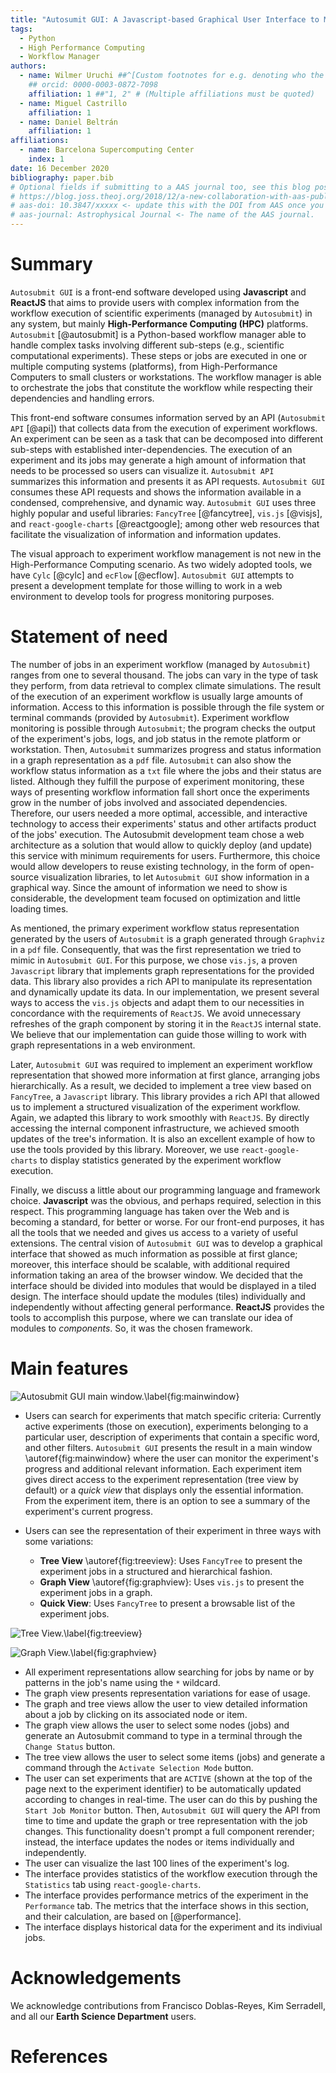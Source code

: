 ```yaml
---
title: "Autosumit GUI: A Javascript-based Graphical User Interface to Monitor Experiments Workflow Execution"
tags:
  - Python
  - High Performance Computing
  - Workflow Manager
authors:
  - name: Wilmer Uruchi ##^[Custom footnotes for e.g. denoting who the corresponding author is can be included like this.]
    ## orcid: 0000-0003-0872-7098
    affiliation: 1 ##"1, 2" # (Multiple affiliations must be quoted)
  - name: Miguel Castrillo
    affiliation: 1
  - name: Daniel Beltrán
    affiliation: 1
affiliations:
  - name: Barcelona Supercomputing Center
    index: 1
date: 16 December 2020
bibliography: paper.bib
# Optional fields if submitting to a AAS journal too, see this blog post:
# https://blog.joss.theoj.org/2018/12/a-new-collaboration-with-aas-publishing
# aas-doi: 10.3847/xxxxx <- update this with the DOI from AAS once you know it.
# aas-journal: Astrophysical Journal <- The name of the AAS journal.
---
```


# Summary

`Autosubmit GUI` is a front-end software developed using **Javascript** and **ReactJS** that aims to provide users with complex information from the workflow execution of scientific experiments (managed by `Autosubmit`) in any system, but mainly **High-Performance Computing (HPC)** platforms.
`Autosubmit` [@autosubmit] is a Python-based workflow manager able to handle complex tasks involving different sub-steps (e.g., scientific computational experiments). These steps or jobs are executed in one or multiple computing systems (platforms), from High-Performance Computers to small clusters or workstations. The workflow manager is able to orchestrate the jobs that constitute the workflow while respecting their dependencies and handling errors.

This front-end software consumes information served by an API (`Autosubmit API` [@api]) that collects data from the execution of experiment workflows. An experiment can be seen as a task that can be decomposed into different sub-steps with established inter-dependencies. The execution of an experiment and its jobs may generate a high amount of information that needs to be processed so users can visualize it. `Autosubmit API` summarizes this information and presents it as API requests. `Autosubmit GUI` consumes these API requests and shows the information available in a condensed, comprehensive, and dynamic way. `Autosubmit GUI` uses three highly popular and useful libraries: `FancyTree` [@fancytree], `vis.js` [@visjs], and `react-google-charts` [@reactgoogle]; among other web resources that facilitate the visualization of information and information updates.

The visual approach to experiment workflow management is not new in the High-Performance Computing scenario. As two widely adopted tools, we have `Cylc` [@cylc] and `ecFlow` [@ecflow]. `Autosubmit GUI` attempts to present a development template for those willing to work in a web environment to develop tools for progress monitoring purposes.

# Statement of need

The number of jobs in an experiment workflow (managed by `Autosubmit`) ranges from one to several thousand. The jobs can vary in the type of task they perform, from data retrieval to complex climate simulations. The result of the execution of an experiment workflow is usually large amounts of information. Access to this information is possible through the file system or terminal commands (provided by `Autosubmit`). Experiment workflow monitoring is possible through `Autosubmit`; the program checks the output of the experiment's jobs, logs, and job status in the remote platform or workstation. Then, `Autosubmit` summarizes progress and status information in a graph representation as a `pdf` file. `Autosubmit` can also show the workflow status information as a `txt` file where the jobs and their status are listed. Although they fulfill the purpose of experiment monitoring, these ways of presenting workflow information fall short once the experiments grow in the number of jobs involved and associated dependencies. Therefore, our users needed a more optimal, accessible, and interactive technology to access their experiments' status and other artifacts product of the jobs' execution. The Autosubmit development team chose a web architecture as a solution that would allow to quickly deploy (and update) this service with minimum requirements for users. Furthermore, this choice would allow developers to reuse existing technology, in the form of open-source visualization libraries, to let `Autosubmit GUI` show information in a graphical way. Since the amount of information we need to show is considerable, the development team focused on optimization and little loading times.

As mentioned, the primary experiment workflow status representation generated by the users of `Autosubmit` is a graph generated through `Graphviz` in a `pdf` file. Consequently, that was the first representation we tried to mimic in `Autosubmit GUI`. For this purpose, we chose `vis.js`, a proven `Javascript` library that implements graph representations for the provided data. This library also provides a rich API to manipulate its representation and dynamically update its data. In our implementation, we present several ways to access the `vis.js` objects and adapt them to our necessities in concordance with the requirements of `ReactJS`. We avoid unnecessary refreshes of the graph component by storing it in the `ReactJS` internal state. We believe that our implementation can guide those willing to work with graph representations in a web environment.

Later, `Autosubmit GUI` was required to implement an experiment workflow representation that showed more information at first glance, arranging jobs hierarchically. As a result, we decided to implement a tree view based on `FancyTree`, a `Javascript` library. This library provides a rich API that allowed us to implement a structured visualization of the experiment workflow. Again, we adapted this library to work smoothly with `ReactJS`. By directly accessing the internal component infrastructure, we achieved smooth updates of the tree's information. It is also an excellent example of how to use the tools provided by this library. Moreover, we use `react-google-charts` to display statistics generated by the experiment workflow execution.

Finally, we discuss a little about our programming language and framework choice. **Javascript** was the obvious, and perhaps required, selection in this respect. This programming language has taken over the Web and is becoming a standard, for better or worse. For our front-end purposes, it has all the tools that we needed and gives us access to a variety of useful extensions. The central vision of `Autosubmit GUI` was to develop a graphical interface that showed as much information as possible at first glance; moreover, this interface should be scalable, with additional required information taking an area of the browser window. We decided that the interface should be divided into modules that would be displayed in a tiled design. The interface should update the modules (tiles) individually and independently without affecting general performance. **ReactJS** provides the tools to accomplish this purpose, where we can translate our idea of modules to _components_. So, it was the chosen framework.

# Main features

![Autosubmit GUI main window.\label{fig:mainwindow}](mainwindow.jpg)

- Users can search for experiments that match specific criteria: Currently active experiments (those on execution), experiments belonging to a particular user, description of experiments that contain a specific word, and other filters. `Autosubmit GUI` presents the result in a main window \autoref{fig:mainwindow} where the user can monitor the experiment's progress and additional relevant information. Each experiment item gives direct access to the experiment representation (tree view by default) or a _quick view_ that displays only the essential information. From the experiment item, there is an option to see a summary of the experiment's current progress.

- Users can see the representation of their experiment in three ways with some variations:
  - **Tree View** \autoref{fig:treeview}: Uses `FancyTree` to present the experiment jobs in a structured and hierarchical fashion.
  - **Graph View** \autoref{fig:graphview}: Uses `vis.js` to present the experiment jobs in a graph.
  - **Quick View**: Uses `FancyTree` to present a browsable list of the experiment jobs.

![Tree View.\label{fig:treeview}](treeview.jpg)

![Graph View.\label{fig:graphview}](graphview.jpg)

- All experiment representations allow searching for jobs by name or by patterns in the job's name using the `*` wildcard.
- The graph view presents representation variations for ease of usage.
- The graph and tree views allow the user to view detailed information about a job by clicking on its associated node or item.
- The graph view allows the user to select some nodes (jobs) and generate an Autosubmit command to type in a terminal through the `Change Status` button.
- The tree view allows the user to select some items (jobs) and generate a command through the `Activate Selection Mode` button.
- The user can set experiments that are `ACTIVE` (shown at the top of the page next to the experiment identifier) to be automatically updated according to changes in real-time. The user can do this by pushing the `Start Job Monitor` button. Then, `Autosubmit GUI` will query the API from time to time and update the graph or tree representation with the job changes. This functionality doesn't prompt a full component rerender; instead, the interface updates the nodes or items individually and independently.
- The user can visualize the last 100 lines of the experiment's log.
- The interface provides statistics of the workflow execution through the `Statistics` tab using `react-google-charts`.
- The interface provides performance metrics of the experiment in the `Performance` tab. The metrics that the interface shows in this section, and their calculation, are based on [@performance].
- The interface displays historical data for the experiment and its indiviual jobs.

<!-- # Citations -->

<!-- Work in progress -->

<!-- If you want to cite a software repository URL (e.g. something on GitHub without a preferred
citation) then you can do it with the example BibTeX entry below for @fidgit.

For a quick reference, the following citation commands can be used. -->

<!-- # Figures

Work in progress. -->

# Acknowledgements

We acknowledge contributions from Francisco Doblas-Reyes, Kim Serradell, and all our **Earth Science Department** users.

# References
